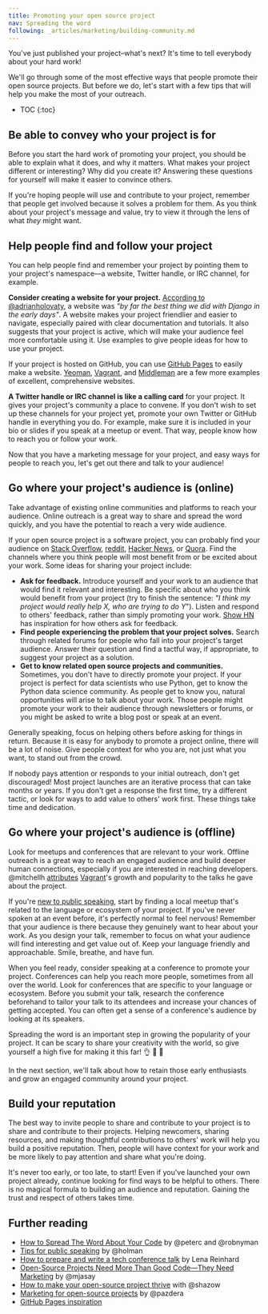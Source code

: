 ```yaml
---
title: Promoting your open source project
nav: Spreading the word
following: _articles/marketing/building-community.md
---
```


You've just published your project–what's next? It's time to tell everybody about your hard work!

We'll go through some of the most effective ways that people promote their open source projects. But before we do, let's start with a few tips that will help you make the most of your outreach.

* TOC
{:toc}

## Be able to convey who your project is for

Before you start the hard work of promoting your project, you should be able to explain what it does, and why it matters. What makes your project different or interesting? Why did you create it? Answering these questions for yourself will make it easier to convince others.

If you're hoping people will use and contribute to your project, remember that people get involved because it solves a problem for them. As you think about your project's message and value, try to view it through the lens of what _they_ might want.

## Help people find and follow your project

You can help people find and remember your project by pointing them to your project's namespace—a website, Twitter handle, or IRC channel, for example.

**Consider creating a website for your project.** [According to @adrianholovaty](https://news.ycombinator.com/item?id=7531689), a website was _"by far the best thing we did with Django in the early days"_. A website makes your project friendlier and easier to navigate, especially paired with clear documentation and tutorials. It also suggests that your project is active, which will make your audience feel more comfortable using it. Use examples to give people ideas for how to use your project.

If your project is hosted on GitHub, you can use [GitHub Pages](https://pages.github.com/) to easily make a website. [Yeoman](http://yeoman.io/), [Vagrant](https://www.vagrantup.com/), and [Middleman](https://middlemanapp.com/) are a few more examples of excellent, comprehensive websites.

**A Twitter handle or IRC channel is like a calling card** for your project. It gives your project's community a place to convene. If you don't wish to set up these channels for your project yet, promote your own Twitter or GitHub handle in everything you do. For example, make sure it is included in your bio or slides if you speak at a meetup or event. That way, people know how to reach you or follow your work.

Now that you have a marketing message for your project, and easy ways for people to reach you, let's get out there and talk to your audience!

## Go where your project's audience is (online)

Take advantage of existing online communities and platforms to reach your audience. Online outreach is a great way to share and spread the word quickly, and you have the potential to reach a very wide audience.

If your open source project is a software project, you can probably find your audience on [Stack Overflow](http://stackoverflow.com/), [reddit](http://www.reddit.com), [Hacker News](https://news.ycombinator.com/), or [Quora](https://www.quora.com/). Find the channels where you think people will most benefit from or be excited about your work. Some ideas for sharing your project include:

* **Ask for feedback.** Introduce yourself and your work to an audience that would find it relevant and interesting. Be specific about who you think would benefit from your project (try to finish the sentence: _"I think my project would really help X, who are trying to do Y_"). Listen and respond to others' feedback, rather than simply promoting your work. [Show HN](https://news.ycombinator.com/show) has inspiration for how others ask for feedback.
* **Find people experiencing the problem that your project solves.** Search through related forums for people who fall into your project's target audience. Answer their question and find a tactful way, if appropriate, to suggest your project as a solution.
* **Get to know related open source projects and communities.** Sometimes, you don't have to directly promote your project. If your project is perfect for data scientists who use Python, get to know the Python data science community. As people get to know you, natural opportunities will arise to talk about your work. Those people might promote your work to their audience through newsletters or forums, or you might be asked to write a blog post or speak at an event.

Generally speaking, focus on helping others before asking for things in return. Because it is easy for anybody to promote a project online, there will be a lot of noise. Give people context for who you are, not just what you want, to stand out from the crowd.

If nobody pays attention or responds to your initial outreach, don't get discouraged! Most project launches are an iterative process that can take months or years. If you don't get a response the first time, try a different tactic, or look for ways to add value to others' work first. These things take time and dedication.

## Go where your project's audience is (offline)

Look for meetups and conferences that are relevant to your work. Offline outreach is a great way to reach an engaged audience and build deeper human connections, especially if you are interested in reaching developers. @mitchellh [attributes](https://github.com/swinton/codeconf/blob/master/the-hashicorp-formula-to-open-source.md) [Vagrant](https://github.com/mitchellh/vagrant)'s growth and popularity to the talks he gave about the project.

If you're [new to public speaking](http://speaking.io/), start by finding a local meetup that's related to the language or ecosystem of your project. If you've never spoken at an event before, it's perfectly normal to feel nervous! Remember that your audience is there because they genuinely want to hear about your work. As you design your talk, remember to focus on what your audience will find interesting and get value out of. Keep your language friendly and approachable. Smile, breathe, and have fun.

When you feel ready, consider speaking at a conference to promote your project. Conferences can help you reach more people, sometimes from all over the world. Look for conferences that are specific to your language or ecosystem. Before you submit your talk, research the conference beforehand to tailor your talk to its attendees and increase your chances of getting accepted. You can often get a sense of a conference's audience by looking at its speakers.

Spreading the word is an important step in growing the popularity of your project. It can be scary to share your creativity with the world, so give yourself a high five for making it this far! 👌 💯 🙌

In the next section, we'll talk about how to retain those early enthusiasts and grow an engaged community around your project.

## Build your reputation
The best way to invite people to share and contribute to your project is to share and contribute to their projects. Helping newcomers, sharing resources, and making thoughtful contributions to others' work will help you build a positive reputation. Then, people will have context for your work and be more likely to pay attention and share what you're doing.

It's never too early, or too late, to start! Even if you've launched your own project already, continue looking for find ways to be helpful to others. There is no magical formula to building an audience and reputation. Gaining the trust and respect of others takes time.

## Further reading

* [How to Spread The Word About Your Code](https://hacks.mozilla.org/2013/05/how-to-spread-the-word-about-your-code/) by @peterc and @robnyman
* [Tips for public speaking](http://speaking.io/) by @holman
* [How to prepare and write a tech conference talk](http://wunder.schoenaberselten.com/2016/02/16/how-to-prepare-and-write-a-tech-conference-talk) by Lena Reinhard
* [Open-Source Projects Need More Than Good Code—They Need Marketing](http://readwrite.com/2014/10/10/open-source-marketing-apache-storm-nathan-merz/) by @mjasay
* [How to make your open-source project thrive](https://text.sourcegraph.com/how-to-make-your-open-source-project-thrive-with-andrey-petrov-6463b935c540) with @shazow
* [Marketing for open-source projects](http://radek.io/2015/09/14/marketing-for-open-source-projects-1/) by @pazdera
* [GitHub Pages inspiration](https://github.com/showcases/github-pages-examples)
